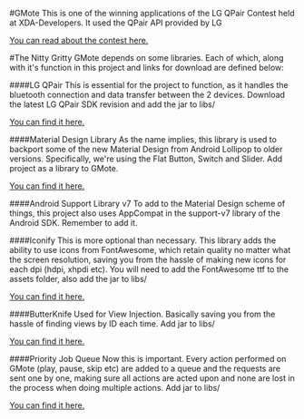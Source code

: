 #GMote
This is one of the winning applications of the LG QPair Contest held at XDA-Developers. It used the QPair API provided by LG
<a href="http://www.xda-developers.com/lg-development-challenge-winners/">
  <p>You can read about the contest here.</p>
</a>


#The Nitty Gritty
GMote depends on some libraries. Each of which, along with it's function in this project and links for download are defined below:

####LG QPair
This is essential for the project to function, as it handles the bluetooth connection and data transfer between the 2 devices. Download the latest LG QPair SDK revision and add the jar to libs/
<a href="http://developer.lge.com/resource/mobile/RetrieveSDKInfo.dev">
  <p>You can find it here.</p>
</a>


####Material Design Library
As the name implies, this library is used to backport some of the new Material Design from Android Lollipop to older versions. 
Specifically, we're using the Flat Button, Switch and Slider. Add project as a library to GMote.
<a href="https://github.com/navasmdc/MaterialDesignLibrary">
  <p>You can find it here.</p>
</a>

####Android Support Library v7
To add to the Material Design scheme of things, this project also uses AppCompat in the support-v7 library of the Android SDK. Remember to add it.

####Iconify
This is more optional than necessary. This library adds the ability to use icons from FontAwesome, which retain quality no matter what the screen resolution, saving you from the hassle of making new icons for each dpi (hdpi, xhpdi etc). You will need to add the FontAwesome ttf to the assets folder, also add the jar to libs/
<a href="https://github.com/JoanZapata/android-iconify">
  <p>You can find it here.</p>
</a>

####ButterKnife
Used for View Injection. Basically saving you from the hassle of finding views by ID each time. Add jar to libs/
<a href="http://jakewharton.github.io/butterknife/index.html">
  <p>You can find it here.</p>
</a>

####Priority Job Queue
Now this is important. Every action performed on GMote (play, pause, skip etc) are added to a queue and the requests are sent one by one, making sure all actions are acted upon and none are lost in the process when doing multiple actions. Add jar to libs/
<a href="https://github.com/path/android-priority-jobqueue">
  <p>You can find it here.</p>
</a>